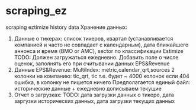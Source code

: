 # scraping_ez
scraping eztimize history data
Хранение данных:
1. Данные о тикерах: список тикеров, квартал (устанавливается компанией и часто не совпадает с календарным), 
   дата ближайшего аннонса и время (BMO or AMC), sector по классификации Estimize
   TODO: Должен загружаться ежедневно. Добавить поле о числе оценок, заполнять его при считывании данных EPS&Revenue
2. Данные EPS&Revenue: 
   MultiIndex: metric,calendar_qrt,sources
   2 колонки на компанию: tic_qrt, tic т.е. будет ~ 4000 колонок
   если 404 ошибка, в колонку не пишется ничего
   Предполагается единый файл: исторические данные + ежедневно дописываем текущие
3. Отчет о загрузках:
   TODO: дата загрузки данных о тикере, дата заргузки исторических данных, дата загрузки текущих данных
